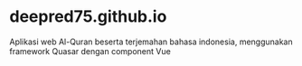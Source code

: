 # deepred75.github.io
 Aplikasi web Al-Quran beserta terjemahan bahasa indonesia, 
 menggunakan framework Quasar dengan component Vue
